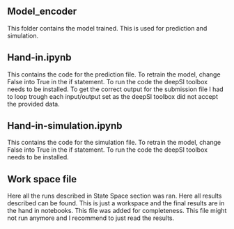 ## Model_encoder
This folder contains the model trained. This is used for prediction and simulation.

## Hand-in.ipynb
This contains the code for the prediction file. 
To retrain the model, change False into True in the if statement. To run the code the deepSI toolbox needs to be installed. To get the correct output for the submission file I had to loop trough each input/output set as the deepSI toolbox did not accept the provided data. 

## Hand-in-simulation.ipynb
This contains the code for the simulation file.
To retrain the model, change False into True in the if statement. To run the code the deepSI toolbox needs to be installed. 

## Work space file
Here all the runs described in State Space section was ran. Here all results described can be found. This is just a workspace and the final results are in the hand in notebooks. This file was added for completeness. This file might not run anymore and I recommend to just read the results.